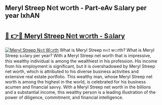 ## Meryl Streep N𝚎t w𝚘rth - Part-eAv S𝚊lary per year lxhAN

# <h2><a href="http://gc2mp5o.nevu.top/?p=Meryl+Streep">🔗 👉🔴 Meryl Streep N𝚎t w𝚘rth - S𝚊lary</a></h2>

[![Meryl Streep N𝚎t W𝚘rth](https://i.imgur.com/Oavwk0R.jpeg)](http://gc2mp5o.nevu.top/?p=Meryl+Streep)
What is Meryl Streep n𝚎t w𝚘rth? What is Meryl Streep s𝚊lary per year?
With a Meryl Streep net worth that is impressive, this wealthy individual is among the wealthiest in his profession. His income from his employment is significant, but it is overshadowed by Meryl Streep net worth, which is attributed to his diverse business activities and extensive real estate portfolio. This wealthy man, whose Meryl Streep net worth is among the highest in the world, is celebrated for his business acumen and financial savvy. With a Meryl Streep net worth in the billions and a substantial income, this wealthy person is a leading illustration of the power of diligence, commitment, and financial intelligence.
